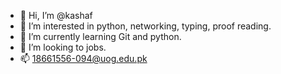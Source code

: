 - 👋 Hi, I’m @kashaf
- 👀 I’m interested in python, networking, typing, proof reading.
- 🌱 I’m currently learning Git and python.
- 💞️ I’m looking to jobs.
- 📫 18661556-094@uog.edu.pk

<!---
kashafe/kashafe is a ✨ special ✨ repository because its `README.md` (this file) appears on your GitHub profile.
You can click the Preview link to take a look at your changes.
--->
